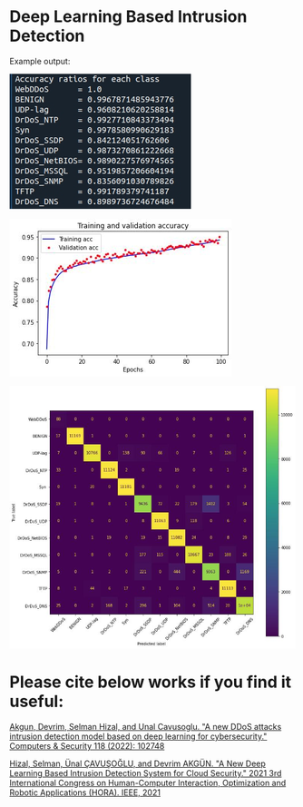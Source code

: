 
# Deep Learning Based Intrusion Detection 

Example output:

![alt text](images/acc.jpg)

![alt text](images/training_acc.jpg)

![alt text](images/confusion_matrix.jpg)

# Please cite below works if you find it useful:
[Akgun, Devrim, Selman Hizal, and Unal Cavusoglu. "A new DDoS attacks intrusion detection model based on deep learning for cybersecurity." Computers & Security 118 (2022): 102748 ](https://www.researchgate.net/publication/360327782_A_New_DDoS_Attacks_Intrusion_Detection_Model_Based_on_Deep_Learning_for_Cybersecurity)


[Hizal, Selman, Ünal ÇAVUŞOĞLU, and Devrim AKGÜN. "A New Deep Learning Based Intrusion Detection System for Cloud Security." 2021 3rd International Congress on Human-Computer Interaction, Optimization and Robotic Applications (HORA). IEEE, 2021](https://www.researchgate.net/publication/352811809_A_new_Deep_Learning_Based_Intrusion_Detection_System_for_Cloud_Security)
